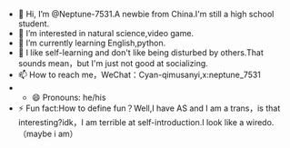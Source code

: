 - 👋 Hi, I’m @Neptune-7531.A newbie from China.I'm still a high school student.
- 👀 I’m interested in natural science,video game.
- 🌱 I’m currently learning English,python.
- 💞️ I like self-learning and don't like being disturbed by others.That sounds mean，but I'm just not good at socializing.
- 📫 How to reach me，WeChat：Cyan-qimusanyi,x:neptune_7531
- - 😄 Pronouns: he/his
- ⚡ Fun fact:How to define fun？Well,I have AS and I am a trans，is that interesting?idk，I am terrible at self-introduction.I look like a wiredo. （maybe i am）

<!---
Neptune-7531/Neptune-7531 is a ✨ special ✨ repository because its `README.md` (this file) appears on your GitHub profile.
You can click the Preview link to take a look at your changes.
--->
